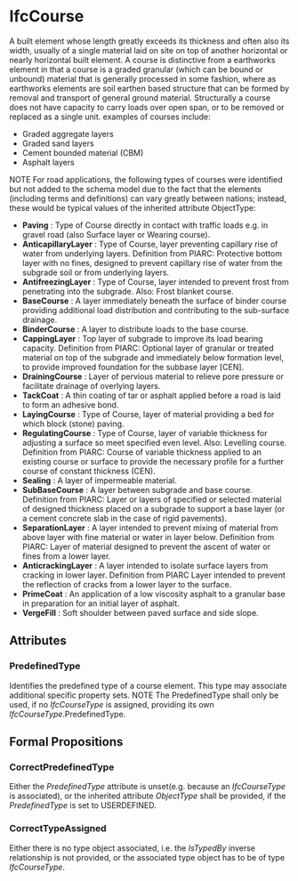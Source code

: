 # IfcCourse

A built element whose length greatly exceeds its thickness and often also its width, usually of a single material laid on site on top of another horizontal or nearly horizontal built element. A course is distinctive from a earthworks element in that a course is a graded granular (which can be bound or unbound) material that is generally processed in some fashion, where as earthworks elements are soil earthen based structure that can be formed by removal and transport of general ground material.
Structurally a course does not have capacity to carry loads over open span, or to be removed or replaced as a single unit. examples of courses include:
* Graded aggregate layers
* Graded sand layers
* Cement bounded material (CBM)
* Asphalt layers

NOTE For road applications, the following types of courses were identified but not added to the schema model due to the fact that the elements (including terms and definitions) can vary greatly between nations; instead, these would be typical values of the inherited attribute ObjectType:

- **Paving** : Type of Course directly in contact with traffic loads e.g. in gravel road (also Surface layer or Wearing course).
- **AnticapillaryLayer** : Type of Course, layer preventing capillary rise of water from underlying layers. Definition from PIARC: Protective bottom layer with no fines, designed to prevent capillary rise of water from the subgrade soil or from underlying layers.
- **AntifreezingLayer** : Type of Course, layer intended to prevent frost from penetrating into the subgrade. Also: Frost blanket course.
- **BaseCourse** : A layer immediately beneath the surface of binder course providing additional load distribution and contributing to the sub-surface drainage.
- **BinderCourse** : A layer to distribute loads to the base course.
- **CappingLayer** : Top layer of subgrade to improve its load bearing capacity. Definition from PIARC: Optional layer of granular or treated material on top of the subgrade and immediately below formation level, to provide improved foundation for the subbase layer [CEN].
- **DrainingCourse** : Layer of pervious material to relieve pore pressure or facilitate drainage of overlying layers.
- **TackCoat** : A thin coating of tar or asphalt applied before a road is laid to form an adhesive bond.
- **LayingCourse** : Type of Course, layer of material providing a bed for which block (stone) paving.
- **RegulatingCourse** : Type of Course, layer of variable thickness for adjusting a surface so meet specified even level. Also: Levelling course. Definition from PIARC: Course of variable thickness applied to an existing course or surface to provide the necessary profile for a further course of constant thickness (CEN).
- **Sealing** : A layer of impermeable material.
- **SubBaseCourse** : A layer between subgrade and base course. Definition from PIARC: Layer or layers of specified or selected material of designed thickness placed on a subgrade to support a base layer (or a cement concrete slab in the case of rigid pavements).
- **SeparationLayer** : A layer intended to prevent mixing of material from above layer with fine material or water in layer below. Definition from PIARC: Layer of material designed to prevent the ascent of water or fines from a lower layer.
- **AnticrackingLayer** : A layer intended to isolate surface layers from cracking in lower layer. Definition from PIARC Layer intended to prevent the reflection of cracks from a lower layer to the surface.
- **PrimeCoat** : An application of a low viscosity asphalt to a granular base in preparation for an initial layer of asphalt.
- **VergeFill** : Soft shoulder between paved surface and side slope.

## Attributes

### PredefinedType
Identifies the predefined type of a course element. This type may associate additional specific property sets.
NOTE  The PredefinedType shall only be used, if no _IfcCourseType_ is assigned, providing its own _IfcCourseType_.PredefinedType.

## Formal Propositions

### CorrectPredefinedType
Either the _PredefinedType_ attribute is unset(e.g. because an _IfcCourseType_ is associated), or the inherited attribute _ObjectType_ shall be provided, if the _PredefinedType_ is set to USERDEFINED.

### CorrectTypeAssigned
Either there is no type object associated, i.e. the _IsTypedBy_ inverse relationship is not provided, or the associated type object has to be of type _IfcCourseType_.
